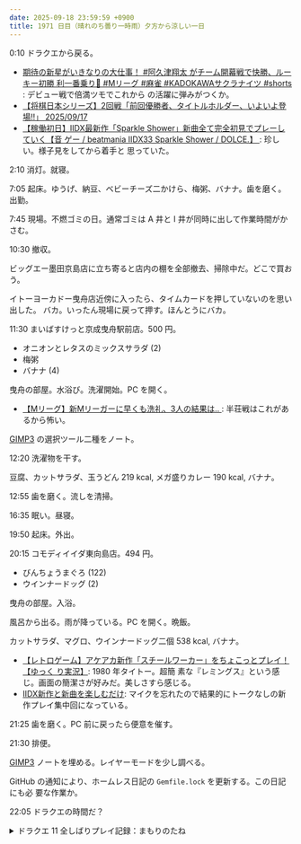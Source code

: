 ```yaml
---
date: 2025-09-18 23:59:59 +0900
title: 1971 日目（晴れのち曇り一時雨）夕方から涼しい一日
---
```


0:10 ドラクエから戻る。

* [期待の新星がいきなりの大仕事！ #阿久津翔太 がチーム開幕戦で快勝、ルーキー初勝
  利一番乗り🌸 #Mリーグ #麻雀 #KADOKAWAサクラナイツ #shorts
  ](https://www.youtube.com/shorts/GHco4o-piYo): デビュー戦で倍満ツモでこれから
  の活躍に弾みがつくか。
* [【将棋日本シリーズ】2回戦「前回優勝者、タイトルホルダー、いよいよ登場!!」
  2025/09/17](https://www.youtube.com/watch?v=f0NfhnHCVSk)
* [【稼働初日】IIDX最新作「Sparkle Shower」新曲全て完全初見でプレーしていく【音
  ゲー / beatmania IIDX33 Sparkle Shower / DOLCE.】
  ](https://www.youtube.com/watch?v=gF0m2WKTioY): 珍しい。様子見をしてから着手と
  思っていた。

2:10 消灯。就寝。

7:05 起床。ゆうげ、納豆、ベビーチーズ二かけら、梅粥、バナナ。歯を磨く。出勤。

7:45 現場。不燃ゴミの日。通常ゴミは A 井と I 井が同時に出して作業時間がかさむ。

10:30 撤収。

ビッグエー墨田京島店に立ち寄ると店内の棚を全部撤去、掃除中だ。どこで買おう。

イトーヨーカドー曳舟店近傍に入ったら、タイムカードを押していないのを思い出した。
バカ。いったん現場に戻って押す。ほんとうにバカ。

11:30 まいばすけっと京成曳舟駅前店。500 円。

* オニオンとレタスのミックスサラダ (2)
* 梅粥
* バナナ (4)

曳舟の部屋。水浴び。洗濯開始。PC を開く。

* [【Mリーグ】新Mリーガーに早くも洗礼、3人の結果は‥
  ](https://www.youtube.com/watch?v=0DNU4TNQ96A): 半荘戦はこれがあるから怖い。

[GIMP3] の選択ツール二種をノート。

12:20 洗濯物を干す。

豆腐、カットサラダ、玉うどん 219 kcal, メガ盛りカレー 190 kcal, バナナ。

12:55 歯を磨く。流しを清掃。

16:35 眠い。昼寝。

19:50 起床。外出。

20:15 コモディイイダ東向島店。494 円。

* びんちょうまぐろ (122)
* ウインナードッグ (2)

曳舟の部屋。入浴。

風呂から出る。雨が降っている。PC を開く。晩飯。

カットサラダ、マグロ、ウインナードッグ二個 538 kcal, バナナ。

* [【レトロゲーム】アケアカ新作「スチールワーカー」をちょこっとプレイ！【ゆっく
  り実況】](https://www.youtube.com/watch?v=LyM-GUcjAZQ): 1980 年タイトー。超簡
  素な『レミングス』という感じ。画面の簡潔さが好みだ。美しさすら感じる。
* [IIDX新作と新曲を楽しむだけ](https://www.youtube.com/watch?v=5XkJJfQpV1k):
  マイクを忘れたので結果的にトークなしの新作プレイ集中回になっている。

21:25 歯を磨く。PC 前に戻ったら便意を催す。

21:30 排便。

[GIMP3] ノートを埋める。レイヤーモードを少し調べる。

GitHub の通知により、ホームレス日記の `Gemfile.lock` を更新する。この日記にも必
要な作業か。

22:05 ドラクエの時間だ？

<details><summary>ドラクエ 11 全しばりプレイ記録：まもりのたね</summary>
<p>連武討魔行裏試練を試す。第二試合のマルティナはデビルモードから入って、回復しながら戦うしかないだろう。
せめてメガモリーヌが二頭に増えるまで粘れるようになりたい。きょうもダメ。</p>

<p>マルティナの守備力を上げるしかない。しばりなのでみのまもりを上げるしかない。
レベル 99 で 200 か。とりあえず手持ちの分と始祖の森でフォレストマスターを狩って得た種で 300 を超えるところまで引き上げる。
ちからは 500 止まりだったから、これも上げよう。こちらのほうが種が手軽に集まる。</p>
</details>

[GIMP3]: <https://docs.gimp.org/3.0/en/>
